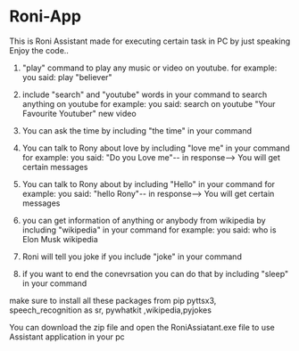 # Roni-App
This is Roni Assistant made for executing certain task in PC by just speaking  Enjoy the code..


1.  "play" command to play any music or video on youtube.
     for example: you said: play "believer" 

2.  include "search" and "youtube" words in your command to search anything on youtube
    for example: you said: search on youtube "Your Favourite Youtuber" new video

3.  You can ask the time by including "the time" in your command

    
4.  You can talk to Rony about love by including "love me" in your command
    for example: you said: "Do you Love me"-- in response--> You will get certain messages

5. You can talk to Rony about by including "Hello" in your command
   for example: you said: "hello Rony"-- in response--> You will get certain messages

6. you can get information of anything or anybody from wikipedia by  including "wikipedia" in your command
   for example: you said: who is Elon Musk wikipedia

7. Roni will tell you joke if you include "joke" in your command

8. if you want to end the conevrsation you can do that by including "sleep" in your command

make sure to install all these packages from pip
pyttsx3, speech_recognition as sr, pywhatkit ,wikipedia,pyjokes


You can download the zip file and open the RoniAssiatant.exe file to use Assistant application in your pc 
